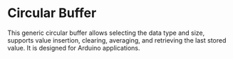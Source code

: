 # Circular Buffer

This generic circular buffer allows selecting the data type and size, supports value insertion, clearing, averaging, and retrieving the last stored value. It is designed for Arduino applications.
